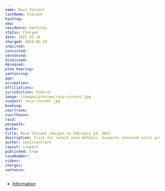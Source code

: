 ```yaml
---
name: Reva Vincent
lastName: Vincent
hashtag:
aka:
residence: Kentucky
status: Charged
date: 2022-02-14
charged: 2022-02-14
indicted:
convicted:
sentenced:
dismissed:
deceased:
plea_hearing:
sentencing:
age:
occupation:
affiliations:
jurisdiction: Federal
image: /images/preview/reva-vincent.jpg
suspect: reva-vincent.jpg
booking:
courtroom:
courthouse:
raid:
perpwalk:
quote:
title: Reva Vincent charged on February 14, 2022
description: Click for latest case details. Suspects innocent until proven guilty.
author: seditiontrack
layout: suspect
published: true
caseNumber:
videos:
charges:
sentence:
---
```


- [Information](https://extremism.gwu.edu/sites/g/files/zaxdzs2191/f/Reva%20Vincent%20Information.pdf)
